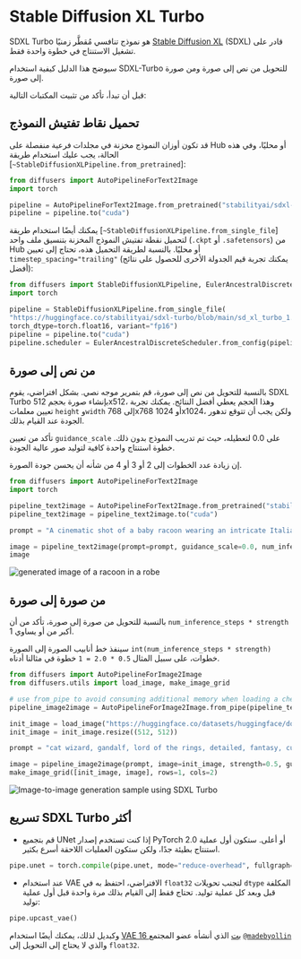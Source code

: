 # Stable Diffusion XL Turbo

SDXL Turbo هو نموذج تنافسي مُقطَّر زمنيًا [Stable Diffusion XL](https://huggingface.co/papers/2307.01952) (SDXL) قادر على تشغيل الاستنتاج في خطوة واحدة فقط.

سيوضح هذا الدليل كيفية استخدام SDXL-Turbo للتحويل من نص إلى صورة ومن صورة إلى صورة.

قبل أن تبدأ، تأكد من تثبيت المكتبات التالية:

## تحميل نقاط تفتيش النموذج

قد تكون أوزان النموذج مخزنة في مجلدات فرعية منفصلة على Hub أو محليًا، وفي هذه الحالة، يجب عليك استخدام طريقة [`~StableDiffusionXLPipeline.from_pretrained`]:

```py
from diffusers import AutoPipelineForText2Image
import torch

pipeline = AutoPipelineForText2Image.from_pretrained("stabilityai/sdxl-turbo", torch_dtype=torch.float16, variant="fp16")
pipeline = pipeline.to("cuda")
```

يمكنك أيضًا استخدام طريقة [`~StableDiffusionXLPipeline.from_single_file`] لتحميل نقطة تفتيش النموذج المخزنة بتنسيق ملف واحد (`.ckpt` أو `.safetensors`) من Hub أو محليًا. بالنسبة لطريقة التحميل هذه، تحتاج إلى تعيين `timestep_spacing="trailing"` (يمكنك تجربة قيم الجدولة الأخرى للحصول على نتائج أفضل):

```py
from diffusers import StableDiffusionXLPipeline, EulerAncestralDiscreteScheduler
import torch

pipeline = StableDiffusionXLPipeline.from_single_file(
"https://huggingface.co/stabilityai/sdxl-turbo/blob/main/sd_xl_turbo_1.0_fp16.safetensors",
torch_dtype=torch.float16, variant="fp16")
pipeline = pipeline.to("cuda")
pipeline.scheduler = EulerAncestralDiscreteScheduler.from_config(pipeline.scheduler.config, timestep_spacing="trailing")
```

## من نص إلى صورة

بالنسبة للتحويل من نص إلى صورة، قم بتمرير موجه نصي. بشكل افتراضي، يقوم SDXL Turbo بإنشاء صورة بحجم 512x512، وهذا الحجم يعطي أفضل النتائج. يمكنك تجربة تعيين معلمات `height` و`width` إلى 768x768 أو 1024x1024، ولكن يجب أن تتوقع تدهور الجودة عند القيام بذلك.

تأكد من تعيين `guidance_scale` على 0.0 لتعطيله، حيث تم تدريب النموذج بدون ذلك. خطوة استنتاج واحدة كافية لتوليد صور عالية الجودة.

إن زيادة عدد الخطوات إلى 2 أو 3 أو 4 من شأنه أن يحسن جودة الصورة.

```py
from diffusers import AutoPipelineForText2Image
import torch

pipeline_text2image = AutoPipelineForText2Image.from_pretrained("stabilityai/sdxl-turbo", torch_dtype=torch.float16, variant="fp16")
pipeline_text2image = pipeline_text2image.to("cuda")

prompt = "A cinematic shot of a baby racoon wearing an intricate Italian priest robe."

image = pipeline_text2image(prompt=prompt, guidance_scale=0.0, num_inference_steps=1).images[0]
image
```

<div class="flex justify-center">
<img src="https://huggingface.co/datasets/huggingface/documentation-images/resolve/main/sdxl-turbo-text2img.png" alt="generated image of a racoon in a robe"/>
</div>

## من صورة إلى صورة

بالنسبة للتحويل من صورة إلى صورة، تأكد من أن `num_inference_steps * strength` أكبر من أو يساوي 1.

سينفذ خط أنابيب الصورة إلى الصورة `int(num_inference_steps * strength)` خطوات، على سبيل المثال `0.5 * 2.0 = 1` خطوة في مثالنا أدناه.

```py
from diffusers import AutoPipelineForImage2Image
from diffusers.utils import load_image, make_image_grid

# use from_pipe to avoid consuming additional memory when loading a checkpoint
pipeline_image2image = AutoPipelineForImage2Image.from_pipe(pipeline_text2image).to("cuda")

init_image = load_image("https://huggingface.co/datasets/huggingface/documentation-images/resolve/main/diffusers/cat.png")
init_image = init_image.resize((512, 512))

prompt = "cat wizard, gandalf, lord of the rings, detailed, fantasy, cute, adorable, Pixar, Disney, 8k"

image = pipeline_image2image(prompt, image=init_image, strength=0.5, guidance_scale=0.0, num_inference_steps=2).images[0]
make_image_grid([init_image, image], rows=1, cols=2)
```

<div class="flex justify-center">
<img src="https://huggingface.co/datasets/huggingface/documentation-images/resolve/main/sdxl-turbo-img2img.png" alt="Image-to-image generation sample using SDXL Turbo"/>
</div>

## تسريع SDXL Turbo أكثر

- قم بتجميع UNet إذا كنت تستخدم إصدار PyTorch 2.0 أو أعلى. ستكون أول عملية استنتاج بطيئة جدًا، ولكن ستكون العمليات اللاحقة أسرع بكثير.

```py
pipe.unet = torch.compile(pipe.unet, mode="reduce-overhead", fullgraph=True)
```

- عند استخدام VAE الافتراضي، احتفظ به في `float32` لتجنب تحويلات `dtype` المكلفة قبل وبعد كل عملية توليد. تحتاج فقط إلى القيام بذلك مرة واحدة قبل أول عملية توليد:

```py
pipe.upcast_vae()
```

وكبديل لذلك، يمكنك أيضًا استخدام [VAE 16 بت](https://huggingface.co/madebyollin/sdxl-vae-fp16-fix) الذي أنشأه عضو المجتمع [`@madebyollin`](https://huggingface.co/madebyollin) والذي لا يحتاج إلى التحويل إلى `float32`.